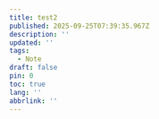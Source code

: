 ```yaml
---
title: test2
published: 2025-09-25T07:39:35.967Z
description: ''
updated: ''
tags:
  - Note
draft: false
pin: 0
toc: true
lang: ''
abbrlink: ''
---
```


